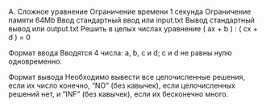 A. Сложное уравнение
Ограничение времени 1 секунда
Ограничение памяти 64Mb
Ввод стандартный ввод или input.txt
Вывод стандартный вывод или output.txt
Решить в целых числах уравнение ( ax + b ) : ( cx + d ) = 0

Формат ввода
Вводятся 4 числа: a, b, c и d; c и d не равны нулю одновременно.

Формат вывода
Необходимо вывести все целочисленные решения, если их число конечно, “NO” (без кавычек), если целочисленных решений нет, и “INF” (без кавычек), если их бесконечно много.
